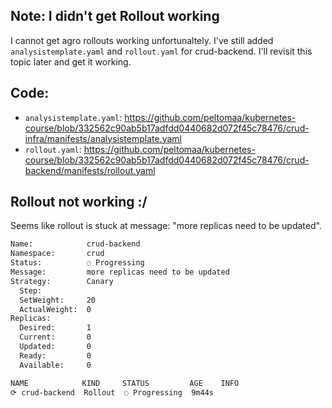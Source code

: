 ## Note: I didn't get Rollout working

I cannot get agro rollouts working unfortunaltely.
I've still added `analysistemplate.yaml` and `rollout.yaml` for crud-backend. I'll revisit this topic later and get it working.

## Code:

- `analysistemplate.yaml`: https://github.com/peltomaa/kubernetes-course/blob/332562c90ab5b17adfdd0440682d072f45c78476/crud-infra/manifests/analysistemplate.yaml
- `rollout.yaml`: https://github.com/peltomaa/kubernetes-course/blob/332562c90ab5b17adfdd0440682d072f45c78476/crud-backend/manifests/rollout.yaml

## Rollout not working :/

Seems like rollout is stuck at message: "more replicas need to be updated".

```bash
Name:            crud-backend
Namespace:       crud
Status:          ◌ Progressing
Message:         more replicas need to be updated
Strategy:        Canary
  Step:
  SetWeight:     20
  ActualWeight:  0
Replicas:
  Desired:       1
  Current:       0
  Updated:       0
  Ready:         0
  Available:     0

NAME            KIND     STATUS         AGE    INFO
⟳ crud-backend  Rollout  ◌ Progressing  9m44s
```
